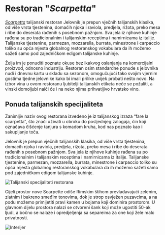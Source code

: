 # Restoran "_Scarpetta_"
[_Scarpetta_](https://www.journal.hr/lifestyle/gastro/talijanski-restoran-scarpetta-zagreb/) talijanski restoran
Jelovnik je prepun vječnih talijanskih klasika, od više vrsta tjestenina, domaćih njoka i raviola, predjela, rižota, preko mesa i ribe do deserata rađenih s posebnom pažnjom. Sva jela iz njihove kuhinje rađena su po tradicionalnim i talijanskim receptima i namirnicama iz italije. Talijanske tjestenine, parmezan, mozzarella, burrata, minestrone i carpaccio toliko su opća mjesta globalnog restoranskog vokabulara da ih možemo sažeti samo pod zajedničkom edigom talijanske kuhinje.

Želja im je ponuditi poznate okuse bez ikakvog oslanjanja na komercijalni proizvod, odnosno industriju. Restoran osim standardne ponude s jelovnika nudi i dnevnu kartu u skladu sa sezonom, omogučujući tako svojim vjernim gostima tjedne jelovnike kako bi imali prilike uvijek probati nešto novo. Na izbor vina u ovom restoranu ljubitelji talijanskih etiketa neće se požaliti, a vinski domoljubi naići će i na neko njima prihvatljivo hrvatsko vino.

## Ponuda talijanskih specijaliteta
Zanimljiv naziv ovog restorana izvedeno je iz talijanskog izraza “fare la scarpetta“, što znači uživati u obroku do posljednjeg zalogaja, čin koji označava čišćenje tanjura s komadom kruha, kod nas poznato kao i sakupljanje toča.

Jelovnik je prepun vječnih talijanskih klasika, od više vrsta tjestenina, domaćih njoka i raviola, predjela, rižota, preko mesa i ribe do deserata rađenih s posebnom pažnjom. Sva jela iz njihove kuhinje rađena su po tradicionalnim i talijanskim receptima i namirnicama iz italije. Talijanske tjestenine, parmezan, mozzarella, burrata, minestrone i carpaccio toliko su opća mjesta globalnog restoranskog vokabulara da ih možemo sažeti samo pod zajedničkom edigom talijanske kuhinje.

 ![Talijanski specijaliteti restorana](https://gastro.24sata.hr/media/img/e2/40/8d518b4c9a21fa81ff06.jpeg)

 
 Cijeli prostor nove Scarpette odiše Rimskim štihom prevladavajući zelenim, zlatnim i bakreno smeđim tonovima, dok je strop osvježen puzavcima, a na podu možemo primijetiti pravi kamen u bojama koji dominira prostorom. U glavnom dijelu prostora nalazi se otvoreni šank koji može ugostiti 50-ak ljudi, a bočno se nalaze i opredjeljenja sa separeima za one koji žele malo privatnosti.



 ![Interijer](https://www.journal.hr/wp-content/uploads/2022/10/Scarpetta5-768x614.jpg)
